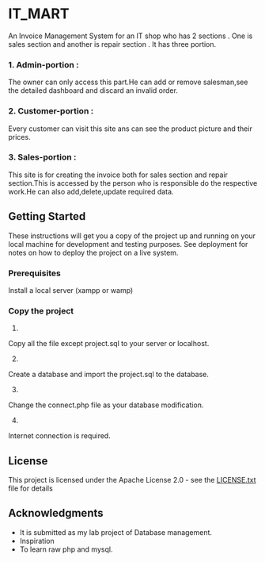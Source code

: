 # IT_MART

An Invoice Management System for an IT shop who has 2 sections . One is sales section and another is repair section . It has three portion.


### 1. Admin-portion : 
The owner can only access this part.He can add or remove salesman,see the detailed dashboard and discard an invalid order.


### 2. Customer-portion :
Every customer can visit this site ans can see the product picture and their prices. 


### 3. Sales-portion :
This site is for creating the invoice both for sales section and repair section.This is accessed by the person who is responsible do the respective work.He can also add,delete,update required data.


## Getting Started

These instructions will get you a copy of the project up and running on your local machine for development and testing purposes. See deployment for notes on how to deploy the project on a live system.

### Prerequisites

Install a local server (xampp or wamp)

### Copy the project

1.
Copy all the file except project.sql to your server or localhost.


2.
Create a database and import the project.sql to the database.


3.
Change the connect.php file as your database modification.



4.
Internet connection is required.


## License

This project is licensed under the Apache License 2.0 - see the [LICENSE.txt](LICENSE.txt) file for details

## Acknowledgments

* It is submitted as my lab project of Database management.
* Inspiration
* To learn raw php and mysql.

